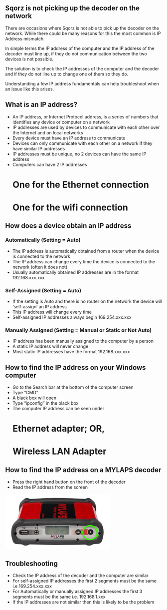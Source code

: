 ## Sqorz is not picking up the decoder on the network

There are occasions where Sqorz is not able to pick up the decoder on the network. 
While there could be many reasons for this the most common is IP Address mismatch. 

In simple terms the IP address of the computer and the IP address of the 
decoder must line up, if they do not communication between the two devices is not possible.

The solution is to check the IP addresses of the computer and the decoder 
and if they do not line up to change one of them so they do.

Understanding a few IP address fundamentals can help troubleshoot when an issue like this arises.

## What is an IP address?
- An IP address, or Internet Protocol address, is a series of numbers that identifies any device or computer on a network
- IP addresses are used by devices to communicate with each other over the Internet and on local networks
- Every device must have an IP address to communicate
- Devices can only communicate with each other on a network if they have similar IP addresses
- IP addresses must be unique, no 2 devices can have the same IP address
- Computers can have 2 IP addresses
  # One for the Ethernet connection
  # One for the wifi connection

## How does a device obtain an IP address

### Automatically (Setting = Auto)

- The IP address is automatically obtained from a router when the device is connected to the network
- The IP address can change every time the device is connected to the network (often it does not)
- Usually automatically obtained IP addresses are in the format 192.168.xxx.xxx

### Self-Assigned (Setting = Auto)

- If the setting is Auto and there is no router on the network the device will ‘self-assign’ an IP address
- This IP address will change every time
- Self-assigned IP addresses always begin 169.254.xxx.xxx 

### Manually Assigned (Setting = Manual or Static or Not Auto)

- IP address has been manually assigned to the computer by a person
- A static IP address will never change
- Most static IP addresses have the format 192.168.xxx.xxx  

## How to find the IP address on your Windows computer

- Go to the Search bar at the bottom of the computer screen
- Type “CMD”
- A black box will open
- Type “ipconfig” in the black box
- The computer IP address can be seen under
   # Ethernet adapter; OR,
   # Wireless LAN Adapter

## How to find the IP address on a MYLAPS decoder

- Press the right hand button on the front of the decoder
- Read the IP address from the screen

![image](IP-Address-Fundamentals-assets/image1.png)

## Troubleshooting

- Check the IP address of the decoder and the computer are similar
- For self-assigned IP addresses the first 2 segments must be the same i.e 169.254.xxx.xxx
- For Automatically or manually assigned IP addresses the first 3 segments must be the same i.e. 192.168.1.xxx
- If the IP addresses are not similar then this is likely to be the problem
